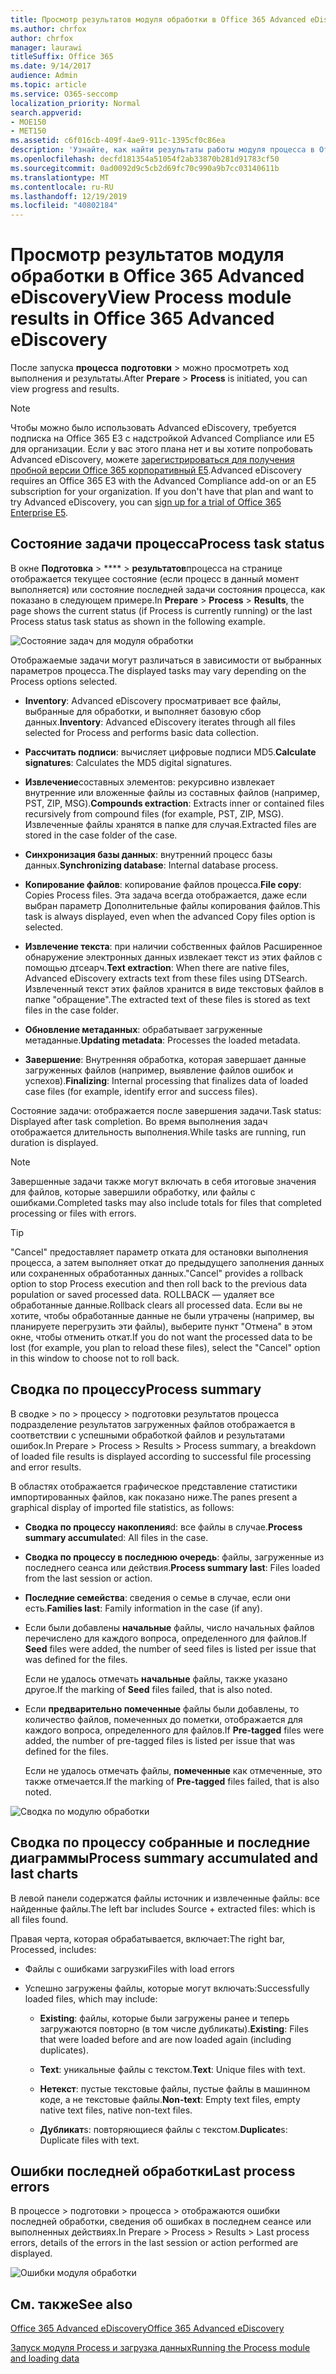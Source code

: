 ```yaml
---
title: Просмотр результатов модуля обработки в Office 365 Advanced eDiscovery
ms.author: chrfox
author: chrfox
manager: laurawi
titleSuffix: Office 365
ms.date: 9/14/2017
audience: Admin
ms.topic: article
ms.service: O365-seccomp
localization_priority: Normal
search.appverid:
- MOE150
- MET150
ms.assetid: c6f016cb-409f-4ae9-911c-1395cf0c86ea
description: 'Узнайте, как найти результаты работы модуля процесса в Office 365 Advanced eDiscovery, в том числе состояние задачи и сводка по процессам.  '
ms.openlocfilehash: decfd181354a51054f2ab33870b281d91783cf50
ms.sourcegitcommit: 0ad0092d9c5cb2d69fc70c990a9b7cc03140611b
ms.translationtype: MT
ms.contentlocale: ru-RU
ms.lasthandoff: 12/19/2019
ms.locfileid: "40802184"
---
```

# <a name="view-process-module-results-in-office-365-advanced-ediscovery"></a><span data-ttu-id="66858-103">Просмотр результатов модуля обработки в Office 365 Advanced eDiscovery</span><span class="sxs-lookup"><span data-stu-id="66858-103">View Process module results in Office 365 Advanced eDiscovery</span></span>

<span data-ttu-id="66858-104">После запуска **процесса** **подготовки** \> можно просмотреть ход выполнения и результаты.</span><span class="sxs-lookup"><span data-stu-id="66858-104">After **Prepare** \> **Process** is initiated, you can view progress and results.</span></span> 
  
> [!NOTE]
> <span data-ttu-id="66858-p101">Чтобы можно было использовать Advanced eDiscovery, требуется подписка на Office 365 E3 с надстройкой Advanced Compliance или E5 для организации. Если у вас этого плана нет и вы хотите попробовать Advanced eDiscovery, можете [зарегистрироваться для получения пробной версии Office 365 корпоративный E5](https://go.microsoft.com/fwlink/p/?LinkID=698279).</span><span class="sxs-lookup"><span data-stu-id="66858-p101">Advanced eDiscovery requires an Office 365 E3 with the Advanced Compliance add-on or an E5 subscription for your organization. If you don't have that plan and want to try Advanced eDiscovery, you can [sign up for a trial of Office 365 Enterprise E5](https://go.microsoft.com/fwlink/p/?LinkID=698279).</span></span> 
  
## <a name="process-task-status"></a><span data-ttu-id="66858-107">Состояние задачи процесса</span><span class="sxs-lookup"><span data-stu-id="66858-107">Process task status</span></span>

<span data-ttu-id="66858-108">В окне **Подготовка** \> \*\*\*\* \> **результатов**процесса на странице отображается текущее состояние (если процесс в данный момент выполняется) или состояние последней задачи состояния процесса, как показано в следующем примере.</span><span class="sxs-lookup"><span data-stu-id="66858-108">In **Prepare** \> **Process** \> **Results**, the page shows the current status (if Process is currently running) or the last Process status task status as shown in the following example.</span></span>
  
![Состояние задач для модуля обработки](media/9430f9e7-a4dd-47c7-ac2e-2c6a60fc948b.png)
  
<span data-ttu-id="66858-110">Отображаемые задачи могут различаться в зависимости от выбранных параметров процесса.</span><span class="sxs-lookup"><span data-stu-id="66858-110">The displayed tasks may vary depending on the Process options selected.</span></span> 
  
- <span data-ttu-id="66858-111">**Inventory**: Advanced eDiscovery просматривает все файлы, выбранные для обработки, и выполняет базовую сбор данных.</span><span class="sxs-lookup"><span data-stu-id="66858-111">**Inventory**: Advanced eDiscovery iterates through all files selected for Process and performs basic data collection.</span></span>
    
- <span data-ttu-id="66858-112">**Рассчитать подписи**: вычисляет цифровые подписи MD5.</span><span class="sxs-lookup"><span data-stu-id="66858-112">**Calculate signatures**: Calculates the MD5 digital signatures.</span></span>
    
- <span data-ttu-id="66858-113">**Извлечение**составных элементов: рекурсивно извлекает внутренние или вложенные файлы из составных файлов (например, PST, ZIP, MSG).</span><span class="sxs-lookup"><span data-stu-id="66858-113">**Compounds extraction**: Extracts inner or contained files recursively from compound files (for example, PST, ZIP, MSG).</span></span> <span data-ttu-id="66858-114">Извлеченные файлы хранятся в папке для случая.</span><span class="sxs-lookup"><span data-stu-id="66858-114">Extracted files are stored in the case folder of the case.</span></span>
    
- <span data-ttu-id="66858-115">**Синхронизация базы данных**: внутренний процесс базы данных.</span><span class="sxs-lookup"><span data-stu-id="66858-115">**Synchronizing database**: Internal database process.</span></span>
    
- <span data-ttu-id="66858-116">**Копирование файлов**: копирование файлов процесса.</span><span class="sxs-lookup"><span data-stu-id="66858-116">**File copy**: Copies Process files.</span></span> <span data-ttu-id="66858-117">Эта задача всегда отображается, даже если выбран параметр Дополнительные файлы копирования файлов.</span><span class="sxs-lookup"><span data-stu-id="66858-117">This task is always displayed, even when the advanced Copy files option is selected.</span></span>
    
- <span data-ttu-id="66858-118">**Извлечение текста**: при наличии собственных файлов Расширенное обнаружение электронных данных извлекает текст из этих файлов с помощью дтсеарч.</span><span class="sxs-lookup"><span data-stu-id="66858-118">**Text extraction**: When there are native files, Advanced eDiscovery extracts text from these files using DTSearch.</span></span> <span data-ttu-id="66858-119">Извлеченный текст этих файлов хранится в виде текстовых файлов в папке "обращение".</span><span class="sxs-lookup"><span data-stu-id="66858-119">The extracted text of these files is stored as text files in the case folder.</span></span>
    
- <span data-ttu-id="66858-120">**Обновление метаданных**: обрабатывает загруженные метаданные.</span><span class="sxs-lookup"><span data-stu-id="66858-120">**Updating metadata**: Processes the loaded metadata.</span></span> 
    
- <span data-ttu-id="66858-121">**Завершение**: Внутренняя обработка, которая завершает данные загруженных файлов (например, выявление файлов ошибок и успехов).</span><span class="sxs-lookup"><span data-stu-id="66858-121">**Finalizing**: Internal processing that finalizes data of loaded case files (for example, identify error and success files).</span></span> 
    
<span data-ttu-id="66858-122">Состояние задачи: отображается после завершения задачи.</span><span class="sxs-lookup"><span data-stu-id="66858-122">Task status: Displayed after task completion.</span></span> <span data-ttu-id="66858-123">Во время выполнения задач отображается длительность выполнения.</span><span class="sxs-lookup"><span data-stu-id="66858-123">While tasks are running, run duration is displayed.</span></span>
  
> [!NOTE]
> <span data-ttu-id="66858-124">Завершенные задачи также могут включать в себя итоговые значения для файлов, которые завершили обработку, или файлы с ошибками.</span><span class="sxs-lookup"><span data-stu-id="66858-124">Completed tasks may also include totals for files that completed processing or files with errors.</span></span> 
  
> [!TIP]
> <span data-ttu-id="66858-125">"Cancel" предоставляет параметр отката для остановки выполнения процесса, а затем выполняет откат до предыдущего заполнения данных или сохраненных обработанных данных.</span><span class="sxs-lookup"><span data-stu-id="66858-125">"Cancel" provides a rollback option to stop Process execution and then roll back to the previous data population or saved processed data.</span></span> <span data-ttu-id="66858-126">ROLLBACK — удаляет все обработанные данные.</span><span class="sxs-lookup"><span data-stu-id="66858-126">Rollback clears all processed data.</span></span> <span data-ttu-id="66858-127">Если вы не хотите, чтобы обработанные данные не были утрачены (например, вы планируете перегрузить эти файлы), выберите пункт "Отмена" в этом окне, чтобы отменить откат.</span><span class="sxs-lookup"><span data-stu-id="66858-127">If you do not want the processed data to be lost (for example, you plan to reload these files), select the "Cancel" option in this window to choose not to roll back.</span></span> 
  
## <a name="process-summary"></a><span data-ttu-id="66858-128">Сводка по процессу</span><span class="sxs-lookup"><span data-stu-id="66858-128">Process summary</span></span>

<span data-ttu-id="66858-129">В сводке \> по \> процессу \> подготовки результатов процесса подразделение результатов загруженных файлов отображается в соответствии с успешными обработкой файлов и результатами ошибок.</span><span class="sxs-lookup"><span data-stu-id="66858-129">In Prepare \> Process \> Results \> Process summary, a breakdown of loaded file results is displayed according to successful file processing and error results.</span></span>
  
<span data-ttu-id="66858-130">В областях отображается графическое представление статистики импортированных файлов, как показано ниже.</span><span class="sxs-lookup"><span data-stu-id="66858-130">The panes present a graphical display of imported file statistics, as follows:</span></span>
  
- <span data-ttu-id="66858-131">**Сводка по процессу накопления**d: все файлы в случае.</span><span class="sxs-lookup"><span data-stu-id="66858-131">**Process summary accumulate**d: All files in the case.</span></span>
    
- <span data-ttu-id="66858-132">**Сводка по процессу в последнюю очередь**: файлы, загруженные из последнего сеанса или действия.</span><span class="sxs-lookup"><span data-stu-id="66858-132">**Process summary last**: Files loaded from the last session or action.</span></span> 
    
- <span data-ttu-id="66858-133">**Последние семейства**: сведения о семье в случае, если они есть.</span><span class="sxs-lookup"><span data-stu-id="66858-133">**Families last**: Family information in the case (if any).</span></span>
    
- <span data-ttu-id="66858-134">Если были добавлены **начальные** файлы, число начальных файлов перечислено для каждого вопроса, определенного для файлов.</span><span class="sxs-lookup"><span data-stu-id="66858-134">If **Seed** files were added, the number of seed files is listed per issue that was defined for the files.</span></span> 
    
    <span data-ttu-id="66858-135">Если не удалось отмечать **начальные** файлы, также указано другое.</span><span class="sxs-lookup"><span data-stu-id="66858-135">If the marking of **Seed** files failed, that is also noted.</span></span> 
    
- <span data-ttu-id="66858-136">Если **предварительно помеченные** файлы были добавлены, то количество файлов, помеченных до пометки, отображается для каждого вопроса, определенного для файлов.</span><span class="sxs-lookup"><span data-stu-id="66858-136">If **Pre-tagged** files were added, the number of pre-tagged files is listed per issue that was defined for the files.</span></span> 
    
    <span data-ttu-id="66858-137">Если не удалось отмечать файлы, **помеченные** как отмеченные, это также отмечается.</span><span class="sxs-lookup"><span data-stu-id="66858-137">If the marking of **Pre-tagged** files failed, that is also noted.</span></span> 
    
![Сводка по модулю обработки](media/2086a691-9e3d-4117-beb2-a5c3a9a4cc94.png)
  
## <a name="process-summary-accumulated-and-last-charts"></a><span data-ttu-id="66858-139">Сводка по процессу собранные и последние диаграммы</span><span class="sxs-lookup"><span data-stu-id="66858-139">Process summary accumulated and last charts</span></span>

<span data-ttu-id="66858-140">В левой панели содержатся файлы источник и извлеченные файлы: все найденные файлы.</span><span class="sxs-lookup"><span data-stu-id="66858-140">The left bar includes Source + extracted files: which is all files found.</span></span> 
  
<span data-ttu-id="66858-141">Правая черта, которая обрабатывается, включает:</span><span class="sxs-lookup"><span data-stu-id="66858-141">The right bar, Processed, includes:</span></span>
  
- <span data-ttu-id="66858-142">Файлы с ошибками загрузки</span><span class="sxs-lookup"><span data-stu-id="66858-142">Files with load errors</span></span>
    
- <span data-ttu-id="66858-143">Успешно загружены файлы, которые могут включать:</span><span class="sxs-lookup"><span data-stu-id="66858-143">Successfully loaded files, which may include:</span></span> 
    
  - <span data-ttu-id="66858-144">**Existing**: файлы, которые были загружены ранее и теперь загружаются повторно (в том числе дубликаты).</span><span class="sxs-lookup"><span data-stu-id="66858-144">**Existing**: Files that were loaded before and are now loaded again (including duplicates).</span></span>
    
  - <span data-ttu-id="66858-145">**Text**: уникальные файлы с текстом.</span><span class="sxs-lookup"><span data-stu-id="66858-145">**Text**: Unique files with text.</span></span>
    
  - <span data-ttu-id="66858-146">**Нетекст**: пустые текстовые файлы, пустые файлы в машинном коде, а не текстовые файлы.</span><span class="sxs-lookup"><span data-stu-id="66858-146">**Non-text**: Empty text files, empty native text files, native non-text files.</span></span> 
    
  - <span data-ttu-id="66858-147">**Дубликат**s: повторяющиеся файлы с текстом.</span><span class="sxs-lookup"><span data-stu-id="66858-147">**Duplicate**s: Duplicate files with text.</span></span>
    
## <a name="last-process-errors"></a><span data-ttu-id="66858-148">Ошибки последней обработки</span><span class="sxs-lookup"><span data-stu-id="66858-148">Last process errors</span></span>

<span data-ttu-id="66858-149">В процессе \> подготовки \> процесса \> отображаются ошибки последней обработки, сведения об ошибках в последнем сеансе или выполненных действиях.</span><span class="sxs-lookup"><span data-stu-id="66858-149">In Prepare \> Process \> Results \> Last process errors, details of the errors in the last session or action performed are displayed.</span></span>
  
![Ошибки модуля обработки](media/4771d0f4-4217-445a-9ba4-8b6541c5ad09.png)
  
## <a name="see-also"></a><span data-ttu-id="66858-151">См. также</span><span class="sxs-lookup"><span data-stu-id="66858-151">See also</span></span>

[<span data-ttu-id="66858-152">Office 365 Advanced eDiscovery</span><span class="sxs-lookup"><span data-stu-id="66858-152">Office 365 Advanced eDiscovery</span></span>](office-365-advanced-ediscovery.md)
  
[<span data-ttu-id="66858-153">Запуск модуля Process и загрузка данных</span><span class="sxs-lookup"><span data-stu-id="66858-153">Running the Process module and loading data</span></span>](run-the-process-module-and-load-data-in-advanced-ediscovery.md)

